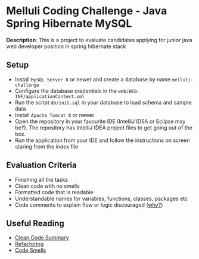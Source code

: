 # Melluli Coding Challenge - Java Spring Hibernate MySQL

**Description**: This is a project to evaluate candidates applying for junior java web developer position in spring hibernate stack

## Setup

* Install `MySQL Server 8` or newer and create a database by name <code>melluli-challenge</code>
* Configure the database credentials in the <code>web/WEB-INF/applicationContext.xml</code>
* Run the script <code>db/init.sql</code> in your database to load schema and sample data
* Install `Apache Tomcat 8` or newer
* Open the repository in your favourite IDE (IntelliJ IDEA or Eclipse may be?). The repository has IntelliJ IDEA project files to get going out of the box.
* Run the application from your IDE and follow the instructions on screen staring from the index file

## Evaluation Criteria

* Finishing all the tasks
* Clean code with no smells
* Formatted code that is readable
* Understandable names for variables, functions, classes, packages etc
* Code comments to explain flow or logic discouraged ([why?](http://wiki.c2.com/?ToNeedComments))

## Useful Reading

* [Clean Code Summary](https://gist.github.com/wojteklu/73c6914cc446146b8b533c0988cf8d29)
* [Refactoring](https://refactoring.com)
* [Code Smells](https://sourcemaking.com/refactoring/smells)
